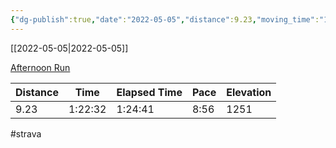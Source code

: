 ```yaml
---
{"dg-publish":true,"date":"2022-05-05","distance":9.23,"moving_time":"1:22:32","elapsed_time":"1:24:41","pace":"8:56","total_elevation_gain":1251,"url":"https://www.strava.com/activities/7094959933","permalink":"/01-personal/strava/2022-05-05-afternoon-run/","dgPassFrontmatter":true}
---
```



[[2022-05-05\|2022-05-05]]

[Afternoon Run](https://www.strava.com/activities/7094959933)

| Distance | Time    | Elapsed Time | Pace | Elevation |
| -------- | ------- | ------------ | ---- | --------- |
| 9.23     | 1:22:32 | 1:24:41      | 8:56 | 1251      |




#strava
